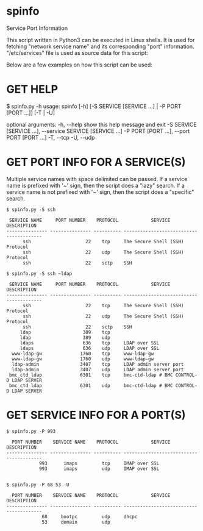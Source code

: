 # spinfo
Service Port Information

This script written in Python3 can be executed in Linux shells. It is used for fetching "network service name" 
and its corresponding "port" information. "/etc/services" file is used as source data for this script:

Below are a few examples on how this script can be used:

GET HELP
========
  $ spinfo.py -h
  usage: spinfo [-h] [-S SERVICE [SERVICE ...] | -P PORT [PORT ...]] [-T | -U]

  optional arguments:
    -h, --help            show this help message and exit
    -S SERVICE [SERVICE ...], --service SERVICE [SERVICE ...]
    -P PORT [PORT ...], --port PORT [PORT ...]
    -T, --tcp
    -U, --udp

GET PORT INFO FOR A SERVICE(S)
==============================
Multiple service names with space delimited can be passed.
If a service name is prefixed with '~' sign, then the script does a "lazy" search. 
If a service name is not prefixed with '~' sign, then the script does a "specific" search.

    $ spinfo.py -S ssh
    
     SERVICE NAME     PORT NUMBER    PROTOCOL            SERVICE DESCRIPTION           
    --------------- --------------- ---------- ----------------------------------------
          ssh                    22    tcp     The Secure Shell (SSH) Protocol         
          ssh                    22    udp     The Secure Shell (SSH) Protocol         
          ssh                    22    sctp    SSH 
          
    $ spinfo.py -S ssh ~ldap

     SERVICE NAME     PORT NUMBER    PROTOCOL            SERVICE DESCRIPTION           
    --------------- --------------- ---------- ----------------------------------------
          ssh                    22    tcp     The Secure Shell (SSH) Protocol         
          ssh                    22    udp     The Secure Shell (SSH) Protocol         
          ssh                    22    sctp    SSH                                     
         ldap                   389    tcp                                             
         ldap                   389    udp                                             
         ldaps                  636    tcp     LDAP over SSL                           
         ldaps                  636    udp     LDAP over SSL                           
      www-ldap-gw              1760    tcp     www-ldap-gw                             
      www-ldap-gw              1760    udp     www-ldap-gw                             
      ldap-admin               3407    tcp     LDAP admin server port                  
      ldap-admin               3407    udp     LDAP admin server port                  
     bmc_ctd_ldap              6301    tcp     bmc-ctd-ldap # BMC CONTROL-D LDAP SERVER
     bmc_ctd_ldap              6301    udp     bmc-ctd-ldap # BMC CONTROL-D LDAP SERVER
     
          
GET SERVICE INFO FOR A PORT(S)
==============================
    $ spinfo.py -P 993

      PORT NUMBER    SERVICE NAME    PROTOCOL            SERVICE DESCRIPTION           
    --------------- --------------- ---------- ----------------------------------------
                993      imaps         tcp     IMAP over SSL                           
                993      imaps         udp     IMAP over SSL  
                

    $ spinfo.py -P 68 53 -U

      PORT NUMBER    SERVICE NAME    PROTOCOL            SERVICE DESCRIPTION           
    --------------- --------------- ---------- ----------------------------------------
                 68     bootpc         udp     dhcpc                                   
                 53     domain         udp 
